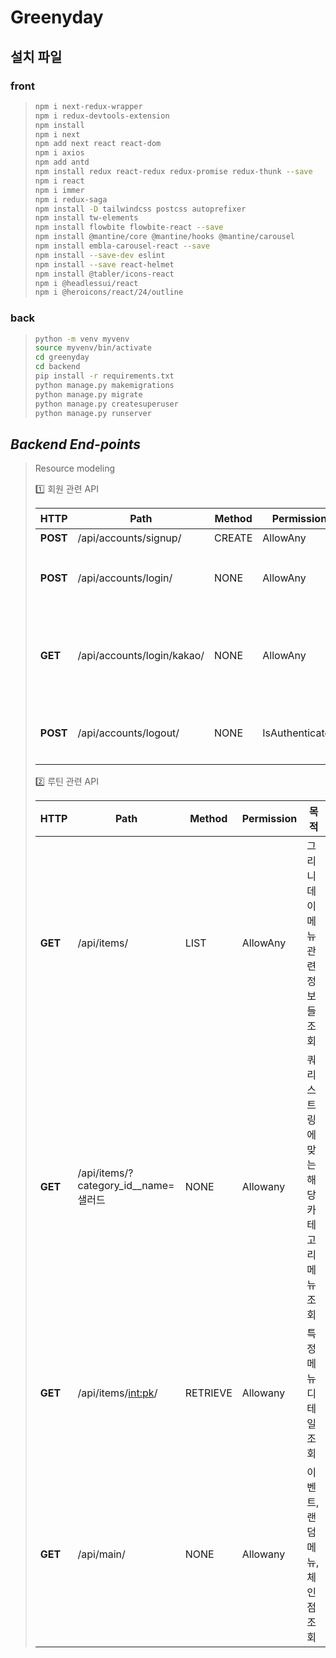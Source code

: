 # Greenyday
## 설치 파일
### front
> ```bash
> npm i next-redux-wrapper
> npm i redux-devtools-extension
> npm install
> npm i next
> npm add next react react-dom
> npm i axios
> npm add antd
> npm install redux react-redux redux-promise redux-thunk --save
> npm i react
> npm i immer
> npm i redux-saga
> npm install -D tailwindcss postcss autoprefixer
> npm install tw-elements
> npm install flowbite flowbite-react --save
> npm install @mantine/core @mantine/hooks @mantine/carousel
> npm install embla-carousel-react --save
> npm install --save-dev eslint
> npm install --save react-helmet
> npm install @tabler/icons-react
> npm i @headlessui/react
> npm i @heroicons/react/24/outline
> ```

### back

> ```bash
> python -m venv myvenv
> source myvenv/bin/activate
> cd greenyday
> cd backend
> pip install -r requirements.txt
> python manage.py makemigrations
> python manage.py migrate
> python manage.py createsuperuser
> python manage.py runserver
> ```
## ***Backend End-points*** 
> Resource modeling
> 
> 1️⃣ 회원 관련 API
> 
>   |  HTTP |  Path |  Method |  Permission |  목적 |
>   | --- | --- | --- | --- | --- |
>   |**POST** |/api/accounts/signup/|CREATE| AllowAny |사용자 회원가입|
>   |**POST** |/api/accounts/login/|NONE| AllowAny |사용자 로그인, access_token, refresh_token 생성 및 반환|
>   |**GET** |/api/accounts/login/kakao/|NONE| AllowAny |사용자 카카오 회원가입, 로그인, front에서 kakao code를 받아서 사용자의 계정 추출 후, 회원가입 혹은 로그인|
>   |**POST** |/api/accounts/logout/|NONE| IsAuthenticated |사용자 로그아웃, BlacklistedToken에 refresh_token 추가|
> 
> 
> 2️⃣ 루틴 관련 API
> 
>   |  HTTP |  Path |  Method |  Permission |  목적 |
>   | --- | --- | --- | --- | --- |
>   |**GET** |/api/items/|LIST| AllowAny |그리니데이 메뉴 관련 정보들 조회 |
>   |**GET** |/api/items/?category_id__name=샐러드|NONE| Allowany |쿼리 스트링에 맞는 해당 카테고리 메뉴 조회 |
>   |**GET** |/api/items/<int:pk>/|RETRIEVE| Allowany |특정 메뉴 디테일 조회|
>   |**GET** |/api/main/|NONE| Allowany |이벤트, 랜덤 메뉴, 체인점 조회| (체인점 모델 생성 예정)
